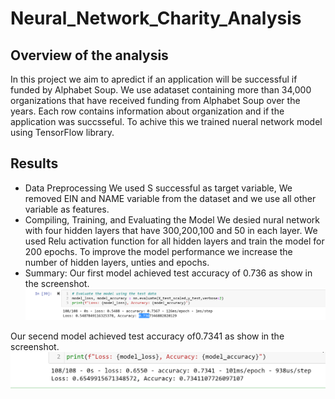 # Neural_Network_Charity_Analysis
## Overview of the analysis
In this project we aim to apredict if an application will be successful if funded by  Alphabet Soup. 
We use adataset containing more than 34,000 organizations that have received funding from Alphabet Soup over the years.
Each row contains information about organization and if the application was succsseful.
To achive this we trained nueral network model using  TensorFlow library.
## Results
- Data Preprocessing
We used S successful as target variable, We removed EIN and NAME variable from the dataset and we use all other variable as features. <br>
- Compiling, Training, and Evaluating the Model 
We desied nural network with four hidden layers that have 300,200,100 and 50 in each layer.
We used Relu activation function for all hidden layers and train the model for 200 epochs.
To improve the model performance we increase the number of hidden layers, unties and epochs.
- Summary:
Our first model achieved test accuracy of 0.736 as show in the screenshot.
![Over_sampling](https://github.com/Zainab1979/Neural_Network_Charity_Analysis/blob/27c20d932842e4b4a70f4006d5a2facba85e85a5/accuracy1.png) <br> 

Our secend model achieved test accuracy of0.7341 as show in the screenshot.
![Over_sampling](https://github.com/Zainab1979/Neural_Network_Charity_Analysis/blob/cfdcd680bc0894526ecd730b7c73b378fe57bf37/accuracy2%20(2).png) <br> 
